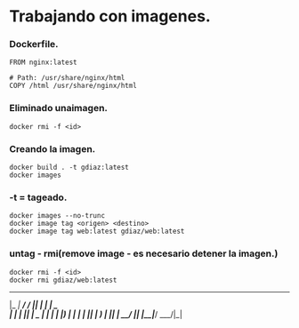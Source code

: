 # Trabajando con imagenes.
### Dockerfile.

```
FROM nginx:latest

# Path: /usr/share/nginx/html
COPY /html /usr/share/nginx/html  

```
### Eliminado unaimagen.
```
docker rmi -f <id>
```
### Creando la imagen.
```
docker build . -t gdiaz:latest
docker images
```
### -t = tageado.

```
docker images --no-trunc
docker image tag <origen> <destino>
docker image tag web:latest gdiaz/web:latest
```
### untag - rmi(remove image - es necesario detener la imagen.)
```
docker rmi -f <id>
docker rmi gdiaz/web:latest
```

 _____ _____ ____ ____  _   _ ____
|_   _| ____/ ___/ ___|| | | |  _ \
  | | |  _|| |   \___ \| | | | |_) |
  | | | |__| |___ ___) | |_| |  __/
  |_| |_____\____|____/ \___/|_|

